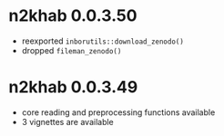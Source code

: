 # n2khab 0.0.3.50

- reexported `inborutils::download_zenodo()`
- dropped `fileman_zenodo()`

# n2khab 0.0.3.49

- core reading and preprocessing functions available
- 3 vignettes are available
